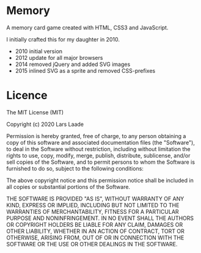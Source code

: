 Memory
======

A memory card game created with HTML, CSS3 and JavaScript.

I initially crafted this for my daughter in 2010.

- 2010 initial version
- 2012 update for all major browsers
- 2014 removed jQuery and added SVG images
- 2015 inlined SVG as a sprite and removed CSS-prefixes

Licence
=======

The MIT License (MIT)

Copyright (c) 2020 Lars Laade

Permission is hereby granted, free of charge, to any person obtaining a copy of this software and associated documentation files (the "Software"), to deal in the Software without restriction, including without limitation the rights to use, copy, modify, merge, publish, distribute, sublicense, and/or sell copies of the Software, and to permit persons to whom the Software is furnished to do so, subject to the following conditions:

The above copyright notice and this permission notice shall be included in all copies or substantial portions of the Software.

THE SOFTWARE IS PROVIDED "AS IS", WITHOUT WARRANTY OF ANY KIND, EXPRESS OR IMPLIED, INCLUDING BUT NOT LIMITED TO THE WARRANTIES OF MERCHANTABILITY, FITNESS FOR A PARTICULAR PURPOSE AND NONINFRINGEMENT. IN NO EVENT SHALL THE AUTHORS OR COPYRIGHT HOLDERS BE LIABLE FOR ANY CLAIM, DAMAGES OR OTHER LIABILITY, WHETHER IN AN ACTION OF CONTRACT, TORT OR OTHERWISE, ARISING FROM, OUT OF OR IN CONNECTION WITH THE SOFTWARE OR THE USE OR OTHER DEALINGS IN THE SOFTWARE.
